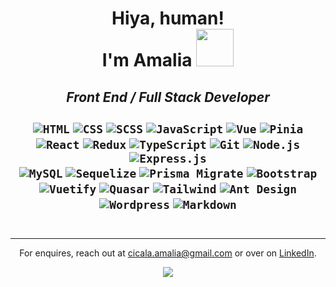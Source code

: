 
<h1 align="center">
  Hiya, human!<br>I'm Amalia <img src="https://media.giphy.com/media/WUlplcMpOCEmTGBtBW/giphy.gif" width="60">
</h1>

<h2 align="center">
  <em>Front End / Full Stack Developer</em>
  <br><br>
    <code><img alt="HTML" src="https://img.shields.io/badge/HTML-e44d26.svg?logo=html5&logoColor=white"></code>
    <code><img alt="CSS" src="https://img.shields.io/badge/CSS-1f72b5.svg?logo=css3&logoColor=white"></code>
    <code><img alt="SCSS" src="https://img.shields.io/badge/Scss-hotpink.svg?logo=SASS&logoColor=white"></code>
    <code><img alt="JavaScript" src="https://img.shields.io/badge/JavaScript-f7df1e.svg?logo=javascript&logoColor=black"></code>
    <code><img alt="Vue" src="https://img.shields.io/badge/Vue.js-%2335495e.svg?logo=vuedotjs&logoColor=%234FC08D"></code>
    <code><img alt="Pinia" src="https://img.shields.io/badge/Pinia-yellow"></code>
    <code><img alt="React" src="https://img.shields.io/badge/React-20232a.svg?logo=react&logoColor=%2361DAFB"></code>
    <code><img alt="Redux" src="https://img.shields.io/badge/Redux-20232a.svg?logo=redux&logoColor=%2361DAFB"></code>
    <code><img alt="TypeScript" src="https://img.shields.io/badge/TypeScript-white.svg?logo=typescript&logoColor=017acb"></code>
    <code><img alt="Git" src="https://img.shields.io/badge/Git-f0efe7.svg?logo=git"></code>
    <code><img alt="Node.js" src="https://img.shields.io/badge/Node.js-333333.svg?logo=node.js&logoColor=689f63"></code>
    <code><img alt="Express.js" src="https://img.shields.io/badge/Express.js-259dff.svg?logo=express&logoColor=white"></code>
  <br>
    <code><img alt="MySQL" src="https://img.shields.io/badge/MySQL-f29111.svg?logo=mysql"></code>
    <code><img alt="Sequelize" src="https://img.shields.io/badge/Sequelize-white.svg?logo=sequelize&logoColor=00758f" /></code>
    <code><img alt="Prisma Migrate" src="https://img.shields.io/badge/Prisma-5a67d8.svg?logo=prisma" /></code>
    <code><img alt="Bootstrap" src="https://img.shields.io/badge/Bootstrap-7952B3.svg?logo=bootstrap&logoColor=white"></code>
    <code><img alt="Vuetify" src="https://img.shields.io/badge/Vuetify-1867C0?logo=vuetify&logoColor=AEDDFF"></code>
    <code><img alt="Quasar" src="https://img.shields.io/badge/Quasar-16B7FB?logo=quasar&logoColor=black"></code>
    <code><img alt="Tailwind" src="https://img.shields.io/badge/Tailwind-0e172a?logo=tailwind-css"></code>
    <code><img alt="Ant Design" src="https://img.shields.io/badge/-AntDesign-ff4d4f?&logo=ant-design&logoColor=white"></code>
    <code><img alt="Wordpress" src="https://img.shields.io/badge/Wordpress-21759B?logo=wordpress&logoColor=white"></code>
    <code><img alt="Markdown" src="https://img.shields.io/badge/Markdown-000000.svg?logo=markdown&logoColor=white"></code>
  <br><br>
</h2>

---

<p align="center">
  For enquires, reach out at <a href="mailto:cicala.amalia@gmail.com">cicala.amalia@gmail.com</a> or over on <a href="https://www.linkedin.com/in/amaliacicala" target="_blank">LinkedIn</a>.
</p>

<div align="center">
  <img src="https://komarev.com/ghpvc/?username=amaliacicala&style=flat-square&color=da6b5c&label=Profile+Sneak+Peeks">
</div>
